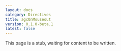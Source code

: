 ```yaml
---
layout: docs
category: Directives
title: agcOnMouseout
version: 0.1.0-beta.1
latest: false
---
```


This page is a stub, waiting for content to be written.